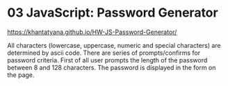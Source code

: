 # 03 JavaScript: Password Generator

https://khantatyana.github.io/HW-JS-Password-Generator/

All characters (lowercase, uppercase, numeric and special characters) are determined by ascii code.
There are series of prompts/confirms for password criteria.
First of all user prompts the length of the password between 8 and 128 characters.
The password is displayed in the form on the page.

